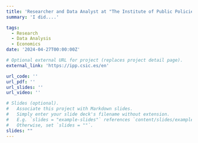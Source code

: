 ```yaml
---
title: 'Researcher and Data Analyst at "The Institute of Public Policies and Goods - CSIC"'
summary: 'I did....'

tags:
  - Research
  - Data Analysis
  - Economics
date: '2024-04-27T00:00:00Z'

# Optional external URL for project (replaces project detail page).
external_link: 'https://ipp.csic.es/en'

url_code: ''
url_pdf: ''
url_slides: ''
url_video: ''

# Slides (optional).
#   Associate this project with Markdown slides.
#   Simply enter your slide deck's filename without extension.
#   E.g. `slides = "example-slides"` references `content/slides/example-slides.md`.
#   Otherwise, set `slides = ""`.
slides: ""
---
```


